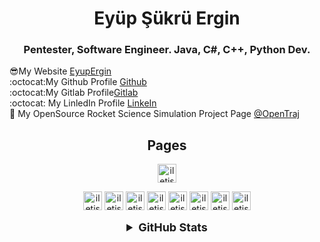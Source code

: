 <h1 align="center">Eyüp Şükrü Ergin</h1>
<h3 align="center">Pentester, Software Engineer. Java, C#, C++, Python Dev.</h3>

:sunglasses:My Website [EyupErgin]</br>
:octocat:My Github Profile [Github]</br>
:octocat:My Gitlab Profile[Gitlab]</br> 
:octocat: My LinledIn Profile [LinkeIn]</br>
:rocket: My OpenSource Rocket Science Simulation Project Page [@OpenTraj]</br>

<h2 align="center">Pages</h2>
<div align="center">
  <a target="_blank" href="https://github.com/EyupErgin"> <img alt="iletisim | Github"  width="30px" src="https://www.flaticon.com/svg/static/icons/svg/2111/2111432.svg"></a> 
    
  <a target="_blank" href="https://www.linkedin.com/in/eyupergin/"> <img alt="iletisim | Linkedin"  width="30px" src="https://www.flaticon.com/svg/static/icons/svg/1384/1384014.svg"></a> 
  <a target="_blank" href="https://stackoverflow.com/users/14971651/eyup-sukru-ergin"> <img alt="iletisim | StackOwerflov"  width="30px" src="https://iconmonstr.com/wp-content/g/gd/makefg.php?i=../assets/preview/2012/png/iconmonstr-stackoverflow-4.png&r=0&g=0&b=0"></a> 
  <a target="_blank" href="https://eyupergin.medium.com/"> <img alt="iletisim | Medium"  width="30px" src="https://iconmonstr.com/wp-content/g/gd/makefg.php?i=../assets/preview/2018/png/iconmonstr-medium-4.png&r=0&g=0&b=0"></a> 
  <a target="_blank" href="https://t.me/"> <img alt="iletisim | Telegram"  width="30px" src="https://iconmonstr.com/wp-content/g/gd/makefg.php?i=../assets/preview/2018/png/iconmonstr-telegram-4.png&r=0&g=0&b=0"></a> 
  <a target="_blank" href="https://twitter.com/"> <img alt="iletisim | Twitter"  width="30px" src="https://www.flaticon.com/svg/static/icons/svg/49/49351.svg"></a> 
  <a target="_blank" href="https://youtube.com/"> <img alt="iletisim | Youtube"  width="30px" src="https://www.flaticon.com/svg/static/icons/svg/49/49411.svg"></a> 
  <a target="_blank" href="mailto:eyupsukruergin@outlook.com"> <img alt="iletisim | Mail"  width="30px" src="https://iconmonstr.com/wp-content/g/gd/makefg.php?i=../assets/preview/2012/png/iconmonstr-email-10.png&r=0&g=0&b=0"></a> 
  <a target="_blank" href="https://eyupergin.github.io/"> <img alt="iletisim | Website"  width="30px" src="https://iconmonstr.com/wp-content/g/gd/makefg.php?i=../assets/preview/2012/png/iconmonstr-globe-6.png&r=0&g=0&b=0"></a> 



<details align="center">
  <summary style="font-weight: bold; font-size: 18px">GitHub Stats</summary>

  ![Eyüp Şükrü Ergin'in GitHub İstatistikleri](https://github-readme-stats.vercel.app/api?username=eyupergin&show_icons=true&theme=dark)
  ![Eyüp Şükrü Ergin'in En Çok Kullandığı Diller](https://github-readme-stats.vercel.app/api/top-langs/?username=eyupergin&layout=compact&theme=dark)

</details>


[@OpenTraj]: https://gitlab.com/OpenTraj
[Github]: https://github.com/EyupErgin
[Gitlab]: https://gitlab.com/EyupErgin
[LinkeIn]: https://www.linkedin.com/in/eyupergin/
[EyupErgin]: https://eyupergin.github.io/
